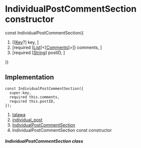 
<div>

# IndividualPostCommentSection constructor

</div>


const IndividualPostCommentSection({

1.  [[[Key](https://api.flutter.dev/flutter/foundation/Key-class.html)?]
    key, ]
2.  [required
    [[List](https://api.flutter.dev/flutter/dart-core/List-class.html)[\<[[Comments](../../models_post_post_model/Comments-class.html)]\>]]
    comments, ]
3.  [required
    [[String](https://api.flutter.dev/flutter/dart-core/String-class.html)]
    postID, ]

})



## Implementation

``` language-dart
const IndividualPostCommentSection({
  super.key,
  required this.comments,
  required this.postID,
});
```







1.  [talawa](../../index.html)
2.  [individual_post](../../views_after_auth_screens_feed_individual_post/)
3.  [IndividualPostCommentSection](../../views_after_auth_screens_feed_individual_post/IndividualPostCommentSection-class.html)
4.  IndividualPostCommentSection const constructor

##### IndividualPostCommentSection class







